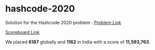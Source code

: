 # hashcode-2020

Solution for the Hashcode 2020 problem : [Problem Link](https://hashcodejudge.withgoogle.com/download/blob/AMIfv96jbRayWB6e55AOzc-mQDSakT1TPf3CwcxrpbixJ6ekws8i5VEq8YMGn3jVbueC0T22naBjLEmCH38_dlx86KTKRqno5jrZ9SY1vNjzITtfozc67YMcfXFUdlv8EkYngXu22DMu9gCOrKzz2F6IVykAOgUCbOv5ISFb7wvSPgwz5RQKMTi7pitsc6mb-MxV32GFiBi0-gnbybz1E-TBCjsCOT0YleN-sXWA0rRJOMNGFhK4iTV-meenCGq3KNmMEvBNe4TN3cykSID98Tl8W56xHhs5rZYQtMTebpjtXfIvSiCjwlZhwewJTMxwGKcrjEB-mi-a)

[Scoreboard Link](https://hashcodejudge.withgoogle.com/scoreboard)

We placed **6187** globally and **1162** in India with a score of **11,593,763**.
